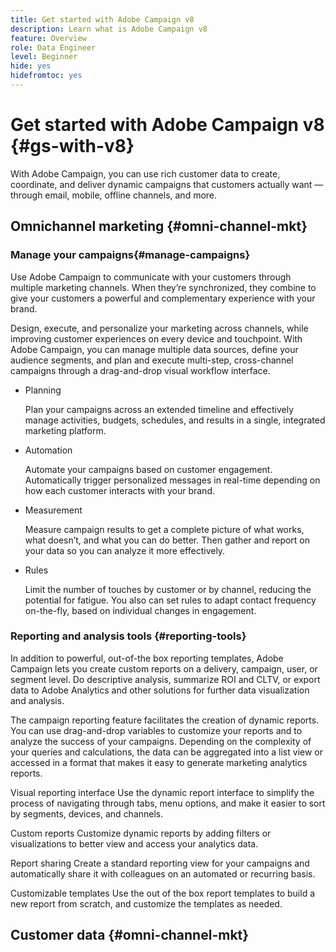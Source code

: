 ```yaml
---
title: Get started with Adobe Campaign v8
description: Learn what is Adobe Campaign v8
feature: Overview
role: Data Engineer
level: Beginner
hide: yes
hidefromtoc: yes
---
```

# Get started with Adobe Campaign v8 {#gs-with-v8}

With Adobe Campaign, you can use rich customer data to create, coordinate, and deliver dynamic campaigns that customers actually want — through email, mobile, offline channels, and more.

## Omnichannel marketing {#omni-channel-mkt}

### Manage your campaigns{#manage-campaigns}

Use Adobe Campaign to communicate with your customers through multiple marketing channels. When they’re synchronized, they combine to give your customers a powerful and complementary experience with your brand.

Design, execute, and personalize your marketing across channels, while improving customer experiences on every device and touchpoint. With Adobe Campaign, you can manage multiple data sources, define your audience segments, and plan and execute multi-step, cross-channel campaigns through a drag-and-drop visual workflow interface.

* Planning

    Plan your campaigns across an extended timeline and effectively manage activities, budgets, schedules, and results in a single, integrated marketing platform.

* Automation

    Automate your campaigns based on customer engagement. Automatically trigger personalized messages in real-time depending on how each customer interacts with your brand.

* Measurement 

    Measure campaign results to get a complete picture of what works, what doesn’t, and what you can do better. Then gather and report on your data so you can analyze it more effectively.

* Rules 
    
    Limit the number of touches by customer or by channel, reducing the potential for fatigue. You also can set rules to adapt contact frequency on-the-fly, based on individual changes in engagement.  

###  Reporting and analysis tools {#reporting-tools}

In addition to powerful, out-of-the box reporting templates, Adobe Campaign lets you create custom reports on a delivery, campaign, user, or segment level. Do descriptive analysis, summarize ROI and CLTV, or export data to Adobe Analytics and other solutions for further data visualization and analysis.


The campaign reporting feature facilitates the creation of dynamic reports. You can use drag-and-drop variables to customize your reports and to analyze the success of your campaigns. Depending on the complexity of your queries and calculations, the data can be aggregated into a list view or accessed in a format that makes it easy to generate marketing analytics reports.


Visual reporting interface
Use the dynamic report interface to simplify the process of navigating through tabs, menu options, and make it easier to sort by segments, devices, and channels.

Custom reports
Customize dynamic reports by adding filters or visualizations to better view and access your analytics data.

Report sharing
Create a standard reporting view for your campaigns and automatically share it with colleagues on an automated or recurring basis.

Customizable templates
Use the out of the box report templates to build a new report from scratch, and customize the templates as needed.

## Customer data {#omni-channel-mkt}

